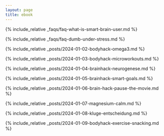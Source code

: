 ```yaml
---
layout: page
title: ebook
---
```



{% include_relative _faqs/faq-what-is-smart-brain-user.md %}

{% include_relative _faqs/faq-dumb-under-stress.md %}


<!---
{% include_relative _posts/2024-01-01-brainhack-productivity.md %}

-->

{% include_relative _posts/2024-01-02-bodyhack-omega3.md %}

{% include_relative _posts/2024-01-03-bodyhack-microworkouts.md %}

{% include_relative _posts/2024-01-04-brainhack-neurogenese.md %}

{% include_relative _posts/2024-01-05-brainhack-smart-goals.md %}

{% include_relative _posts/2024-01-06-brain-hack-pause-the-movie.md %}

{% include_relative _posts/2024-01-07-magnesium-calm.md %}

{% include_relative _posts/2024-01-08-kluge-entscheidung.md %}

{% include_relative _posts/2024-01-09-bodyhack-exercise-snacking.md %}


